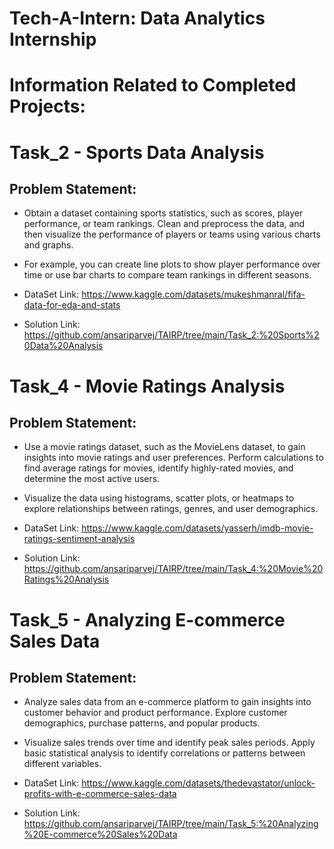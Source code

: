 # Tech-A-Intern: Data Analytics Internship

# Information Related to Completed Projects:

# Task_2 - Sports Data Analysis

## Problem Statement:

- Obtain a dataset containing sports statistics, such as scores, player performance, or team rankings. Clean and preprocess the data, and then visualize the performance of players or teams using various charts and graphs. 
- For example, you can create line plots to show player performance over time or use bar charts to compare team rankings in different seasons.


- DataSet Link: https://www.kaggle.com/datasets/mukeshmanral/fifa-data-for-eda-and-stats

- Solution Link: https://github.com/ansariparvej/TAIRP/tree/main/Task_2:%20Sports%20Data%20Analysis

# Task_4 - Movie Ratings Analysis

## Problem Statement:

- Use a movie ratings dataset, such as the MovieLens dataset, to gain insights into movie ratings and user preferences. Perform calculations to find average ratings for movies, identify highly-rated movies, and determine the most active users. 
- Visualize the data using histograms, scatter plots, or heatmaps to explore relationships between ratings, genres, and user demographics.


- DataSet Link: https://www.kaggle.com/datasets/yasserh/imdb-movie-ratings-sentiment-analysis

- Solution Link: https://github.com/ansariparvej/TAIRP/tree/main/Task_4:%20Movie%20Ratings%20Analysis

# Task_5 - Analyzing E-commerce Sales Data

## Problem Statement:

- Analyze sales data from an e-commerce platform to gain insights into customer behavior and product performance. Explore customer demographics, purchase patterns, and popular products. 
- Visualize sales trends over time and identify peak sales periods. Apply basic statistical analysis to identify correlations or patterns between different variables.


- DataSet Link: https://www.kaggle.com/datasets/thedevastator/unlock-profits-with-e-commerce-sales-data

- Solution Link: https://github.com/ansariparvej/TAIRP/tree/main/Task_5:%20Analyzing%20E-commerce%20Sales%20Data
